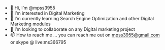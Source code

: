 - 👋 Hi, I’m @mpss3955
- 👀 I’m interested in Digital Marketing
- 🌱 I’m currently learning Search Engine Optimization and other Digital Marketing modules 
- 💞️ I’m looking to collaborate on any Digital marketing project
- 📫 How to reach me ... you can reach me out on mpss3955@gmail.com or skype @ live:ms366795

<!---
mpss3955/mpss3955 is a ✨ special ✨ repository because its `README.md` (this file) appears on your GitHub profile.
You can click the Preview link to take a look at your changes.
--->
